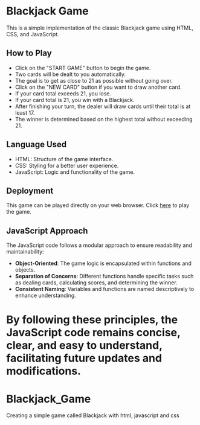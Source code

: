 # Blackjack Game

This is a simple implementation of the classic Blackjack game using HTML, CSS, and JavaScript.

## How to Play

- Click on the "START GAME" button to begin the game.
- Two cards will be dealt to you automatically.
- The goal is to get as close to 21 as possible without going over.
- Click on the "NEW CARD" button if you want to draw another card.
- If your card total exceeds 21, you lose.
- If your card total is 21, you win with a Blackjack.
- After finishing your turn, the dealer will draw cards until their total is at least 17.
- The winner is determined based on the highest total without exceeding 21.

## Language Used

- HTML: Structure of the game interface.
- CSS: Styling for a better user experience.
- JavaScript: Logic and functionality of the game.

## Deployment

This game can be played directly on your web browser. Click [here](https://blackjack-game-2024.netlify.app/) to play the game.

## JavaScript Approach

The JavaScript code follows a modular approach to ensure readability and maintainability:

- **Object-Oriented**: The game logic is encapsulated within functions and objects.
- **Separation of Concerns**: Different functions handle specific tasks such as dealing cards, calculating scores, and determining the winner.
- **Consistent Naming**: Variables and functions are named descriptively to enhance understanding.

By following these principles, the JavaScript code remains concise, clear, and easy to understand, facilitating future updates and modifications.
=======
# Blackjack_Game
Creating a simple game called Blackjack with html, javascript and css

